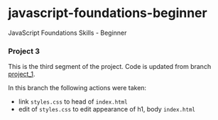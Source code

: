 # javascript-foundations-beginner
JavaScript Foundations Skills - Beginner

### Project 3
This is the third segment of the project. Code is updated from branch [project_1](https://github.com/apa017/javascript-foundations-beginner/tree/project_2). 

In this branch the following actions were taken:

- link `styles.css` to head of `index.html`
- edit of `styles.css` to edit appearance of h1, body `index.html`
